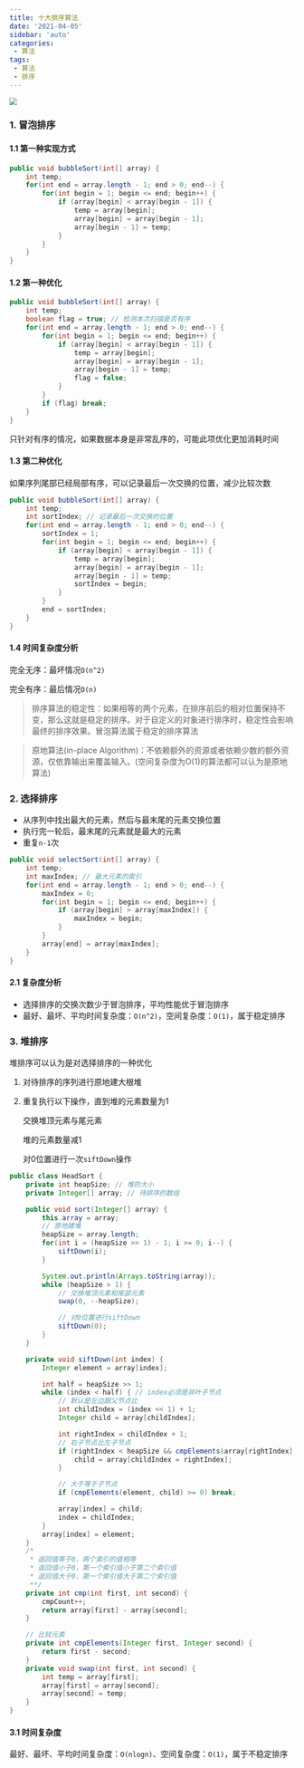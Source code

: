 ```yaml
---
title: 十大排序算法
date: '2021-04-05'
sidebar: 'auto'
categories:
 - 算法
tags:
 - 算法
 - 排序
---
```


<img src="https://gitee.com/dingwanli/picture/raw/master/20210406225135.png" style="zoom:80%;" />

<!-- more -->

### 1. 冒泡排序

#### 1.1 第一种实现方式

```java
public void bubbleSort(int[] array) {
    int temp;
    for(int end = array.length - 1; end > 0; end--) {
        for(int begin = 1; begin <= end; begin++) {
            if (array[begin] < array[begin - 1]) {
                temp = array[begin];
                array[begin] = array[begin - 1];
                array[begin - 1] = temp;
            }
        }
    }
}
```

#### 1.2 第一种优化

```java
public void bubbleSort(int[] array) {
    int temp;
    boolean flag = true; // 检测本次扫描是否有序
    for(int end = array.length - 1; end > 0; end--) {
        for(int begin = 1; begin <= end; begin++) {
            if (array[begin] < array[begin - 1]) {
                temp = array[begin];
                array[begin] = array[begin - 1];
                array[begin - 1] = temp;
                flag = false;
        	}
        }
        if (flag) break;
    }
}
```

只针对有序的情况，如果数据本身是非常乱序的，可能此项优化更加消耗时间

#### 1.3 第二种优化

如果序列尾部已经局部有序，可以记录最后一次交换的位置，减少比较次数

```java
public void bubbleSort(int[] array) {
    int temp;
    int sortIndex; // 记录最后一次交换的位置
    for(int end = array.length - 1; end > 0; end--) {
        sortIndex = 1;
        for(int begin = 1; begin <= end; begin++) {
            if (array[begin] < array[begin - 1]) {
                temp = array[begin];
                array[begin] = array[begin - 1];
                array[begin - 1] = temp;
                sortIndex = begin;
            }
        }
    	end = sortIndex;
    }
}
```

#### 1.4 时间复杂度分析

完全无序：最坏情况`O(n^2)`

完全有序：最后情况`O(n)`

> 排序算法的稳定性：如果相等的两个元素，在排序前后的相对位置保持不变，那么这就是稳定的排序。对于自定义的对象进行排序时，稳定性会影响最终的排序效果。冒泡算法属于稳定的排序算法

> 原地算法(in-place Algorithm)：不依赖额外的资源或者依赖少数的额外资源，仅依靠输出来覆盖输入。(空间复杂度为O(1)的算法都可以认为是原地算法)

### 2. 选择排序

- 从序列中找出最大的元素，然后与最末尾的元素交换位置
- 执行完一轮后，最末尾的元素就是最大的元素
- 重复`n-1`次

```java
public void selectSort(int[] array) {
    int temp;
    int maxIndex; // 最大元素的索引
    for(int end = array.length - 1; end > 0; end--) {
    	maxIndex = 0;
        for(int begin = 1; begin <= end; begin++) {
            if (array[begin] > array[maxIndex]) {
                maxIndex = begin;
            }
        }
    	array[end] = array[maxIndex];
    }
}
```

#### 2.1 复杂度分析

- 选择排序的交换次数少于冒泡排序，平均性能优于冒泡排序
- 最好、最坏、平均时间复杂度：`O(n^2)`，空间复杂度：`O(1)`，属于稳定排序

### 3. 堆排序

堆排序可以认为是对选择排序的一种优化

1. 对待排序的序列进行原地建大根堆

2. 重复执行以下操作，直到堆的元素数量为1

   交换堆顶元素与尾元素

   堆的元素数量减1

   对0位置进行一次`siftDown`操作

```java
public class HeadSort {
    private int heapSize; // 堆的大小
    private Integer[] array; // 待排序的数组

    public void sort(Integer[] array) {
        this.array = array;
        // 原地建堆
        heapSize = array.length;
        for(int i = (heapSize >> 1) - 1; i >= 0; i--) {
            siftDown(i);
        }

        System.out.println(Arrays.toString(array));
        while (heapSize > 1) {
            // 交换堆顶元素和尾部元素
            swap(0, --heapSize);

            // 对0位置进行siftDown
            siftDown(0);
        }
    }

    private void siftDown(int index) {
        Integer element = array[index];

        int half = heapSize >> 1;
        while (index < half) { // index必须是非叶子节点
            // 默认是左边跟父节点比
            int childIndex = (index << 1) + 1;
            Integer child = array[childIndex];

            int rightIndex = childIndex + 1;
            // 右子节点比左子节点
            if (rightIndex < heapSize && cmpElements(array[rightIndex], child) > 0) {
                child = array[childIndex = rightIndex];
            }

            // 大于等于子节点
            if (cmpElements(element, child) >= 0) break;

            array[index] = child;
            index = childIndex;
        }
        array[index] = element;
    }
    /*
     * 返回值等于0，两个索引的值相等
  	 * 返回值小于0，第一个索引值小于第二个索引值
	 * 返回值大于0，第一个索引值大于第二个索引值
	 **/
    private int cmp(int first, int second) {
        cmpCount++;
        return array[first] - array[second];
    }

    // 比较元素
    private int cmpElements(Integer first, Integer second) {
        return first - second;
    }
    private void swap(int first, int second) {
        int temp = array[first];
        array[first] = array[second];
        array[second] = temp;
    }
}
```

#### 3.1 时间复杂度

最好、最坏、平均时间复杂度：`O(nlogn)`、空间复杂度：`O(1)`，属于不稳定排序